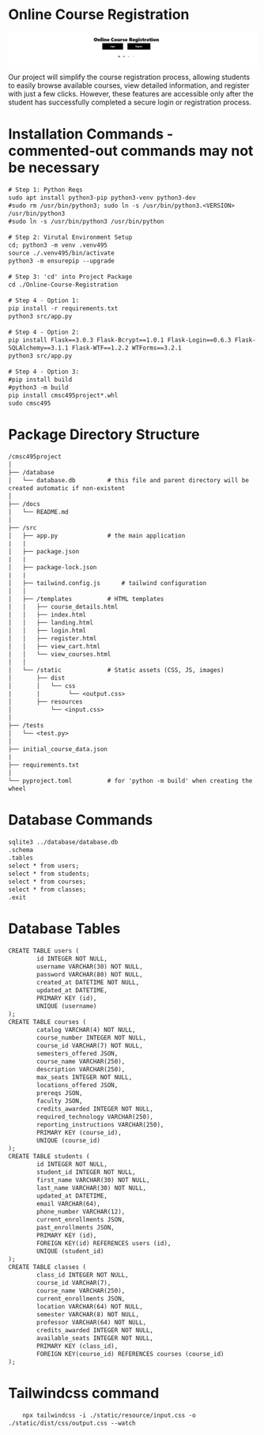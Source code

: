 # Online Course Registration 
![alt text](../images/banner.png)  
Our project will simplify the course registration process, allowing students to easily browse available courses, view detailed information, and register with just a few clicks. However, these features are accessible only after the student has successfully completed a secure login or registration process.  


# Installation Commands - commented-out commands may not be necessary
```
# Step 1: Python Reqs
sudo apt install python3-pip python3-venv python3-dev
#sudo rm /usr/bin/python3; sudo ln -s /usr/bin/python3.<VERSION> /usr/bin/python3
#sudo ln -s /usr/bin/python3 /usr/bin/python

# Step 2: Virutal Environment Setup
cd; python3 -m venv .venv495
source ./.venv495/bin/activate
python3 -m ensurepip --upgrade

# Step 3: 'cd' into Project Package
cd ./Online-Course-Registration

# Step 4 - Option 1:
pip install -r requirements.txt
python3 src/app.py

# Step 4 - Option 2:
pip install Flask==3.0.3 Flask-Bcrypt==1.0.1 Flask-Login==0.6.3 Flask-SQLAlchemy==3.1.1 Flask-WTF==1.2.2 WTForms==3.2.1
python3 src/app.py

# Step 4 - Option 3:
#pip install build
#python3 -m build
pip install cmsc495project*.whl
sudo cmsc495
```

# Package Directory Structure

    /cmsc495project
    │
    ├── /database
    │   └── database.db         # this file and parent directory will be created automatic if non-existent
    │
    ├── /docs
    │   └── README.md
    │
    ├── /src
    │   ├── app.py              # the main application
    |   |
    │   ├── package.json
    |   |
    │   ├── package-lock.json
    |   |
    │   ├── tailwind.config.js      # tailwind configuration
    │   │
    │   ├── /templates          # HTML templates
    │   │   ├── course_details.html
    │   │   ├── index.html
    │   │   ├── landing.html
    │   │   ├── login.html
    │   │   ├── register.html
    │   │   ├── view_cart.html
    │   │   └── view_courses.html
    │   │    
    │   └── /static             # Static assets (CSS, JS, images)
    │       ├── dist
    │       │   └── css
    |       |        └── <output.css>   
    │       ├── resources
    │           └── <input.css>
    │
    ├── /tests
    │   └── <test.py>
    │  
    ├── initial_course_data.json
    |
    ├── requirements.txt
    │  
    └── pyproject.toml          # for 'python -m build' when creating the wheel

# Database Commands
```
sqlite3 ../database/database.db  
.schema  
.tables  
select * from users;  
select * from students;  
select * from courses;  
select * from classes;  
.exit  
```

# Database Tables

    CREATE TABLE users (
            id INTEGER NOT NULL,
            username VARCHAR(30) NOT NULL,
            password VARCHAR(80) NOT NULL,
            created_at DATETIME NOT NULL,
            updated_at DATETIME,
            PRIMARY KEY (id),
            UNIQUE (username)
    );
    CREATE TABLE courses (
            catalog VARCHAR(4) NOT NULL,
            course_number INTEGER NOT NULL,
            course_id VARCHAR(7) NOT NULL,
            semesters_offered JSON,
            course_name VARCHAR(250),
            description VARCHAR(250),
            max_seats INTEGER NOT NULL,
            locations_offered JSON,
            prereqs JSON,
            faculty JSON,
            credits_awarded INTEGER NOT NULL,
            required_technology VARCHAR(250),
            reporting_instructions VARCHAR(250),
            PRIMARY KEY (course_id),
            UNIQUE (course_id)
    );
    CREATE TABLE students (
            id INTEGER NOT NULL,
            student_id INTEGER NOT NULL,
            first_name VARCHAR(30) NOT NULL,
            last_name VARCHAR(30) NOT NULL,
            updated_at DATETIME,
            email VARCHAR(64),
            phone_number VARCHAR(12),
            current_enrollments JSON,
            past_enrollments JSON,
            PRIMARY KEY (id),
            FOREIGN KEY(id) REFERENCES users (id),
            UNIQUE (student_id)
    );
    CREATE TABLE classes (
            class_id INTEGER NOT NULL,
            course_id VARCHAR(7),
            course_name VARCHAR(250),
            current_enrollments JSON,
            location VARCHAR(64) NOT NULL,
            semester VARCHAR(8) NOT NULL,
            professor VARCHAR(64) NOT NULL,
            credits_awarded INTEGER NOT NULL,
            available_seats INTEGER NOT NULL,
            PRIMARY KEY (class_id),
            FOREIGN KEY(course_id) REFERENCES courses (course_id)
    );

# Tailwindcss command
        npx tailwindcss -i ./static/resource/input.css -o ./static/dist/css/output.css --watch
